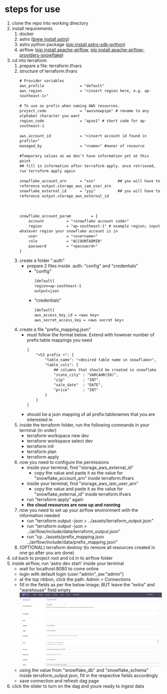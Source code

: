 # steps for use

1. clone the repo into working directory
2. install requirements
   1. docker
   2. astro ([brew install astro](https://docs.astronomer.io/astro/cli/overview))
   3. astro python package ([pip install astro-sdk-python](https://pypi.org/project/astro-sdk-python/))
   4. airflow ([pip install apache-airflow](https://airflow.apache.org/docs/apache-airflow/stable/installation/installing-from-pypi.html), [pip install apache-airflow-providers-snowflake](https://airflow.apache.org/docs/apache-airflow-providers-snowflake/stable/index.html))
3. cd into terraform 
   1. prepare a file: terraform.tfvars
   2. structure of terraform.tfvars
        ```
        # Provider variables
        aws_profile                = "default" 
        aws_region                 = "<insert region here, e.g. ap-southeast-1>" 

        # To use as prefix when naming AWS resources. 
        project_code               = "awssnowpipe" # rename to any alphabet character you want
        region_code                = "apse1" # short code for ap-southeast-1

        aws_account_id             = "<insert account id found in profile>"
        managed_by                 = "<name>" #owner of resource

        #Temporary values as we don't have information yet at this point
        ## fill in information after terraform apply. once retrieved, run terraform apply again

        snowflake_account_arn      = "xxx"          ## you will have to reference output.storage_aws_iam_user_arn
        snowflake_external_id      = "yyy"          ## you will have to reference output.storage_aws_external_id



        snowflake_account_param         = {
            account          = "<snowflake account code>"
            region           = "ap-southeast-1" # example region; input whatever region your snowflake account is in
            user             = "<username>"
            role             = "ACCOUNTADMIN"
            password         = "<password>"
        }
        ```
   3. create a folder ".auth"
      - prepare 2 files inside .auth: "config" and "credentials"
        - "config"
            ``` 
            [default]
            region=ap-southeast-1
            output=json
            ```
        - "credentials"
            ``` 
            [default] 
            aws_access_key_id = <aws key>
            aws_secret_access_key = <aws secret key>
            ```
   4. create a file "prefix_mapping.json"
      - must follow the format below. Extend with however number of prefix:table mappings you need
        ```
        {
            "<S3 prefix >": {
                "table_name": "<desired table name in snowflake>",
                "table_cols": {
                    ## columns that should be created in snowflake  
                    "state_city" : "VARCAHR(50)",
                    "zip"        : "INT",
                    "sale_date"  : "DATE",
                    "price"      : "INT"
                }
            }
        }
        ```
      - should be a json mapping of all prefix:tablenames that you are interested in
   5. inside the terraform folder, run the following commands in your terminal (in order)
      - terraform workspace new dev
      - terraform workspace select dev
      - terraform init
      - terraform plan
      - terraform apply
   6. now you need to configure the permissions
      - inside your terminal, find "storage_aws_external_id"
        - copy the value and paste it as the value for "snowflake_account_arn" inside terraform.tfvars
      - inside your terminal, find "storage_aws_iam_user_arn"
        - copy the value and paste it as the value for "snowflake_external_id" inside terraform.tfvars
      - run "terraform apply" again
      - **the cloud resources are now up and running**
   7. now you need to set up your airflow environment with the information needed
      - run "terraform output -json > ../assets/terraform_output.json"
      - run "terraform output -json > ../airflow/include/data/terraform_output.json"
      - run "cp ../assets/prefix_mapping.json ../airflow/include/data/prefix_mapping.json"
   8. (OPTIONAL) terraform destroy (to remove all resources created in one go after you are done)
4. cd back to project root and cd in to airflow folder
5. inside airflow, run 'astro dev start' inside your terminal
   - wait for localhost:8080 to come online
   - login with default login (user:"admin", pw:"admin")
   - at the top ribbon, click the path: Admin > Connections
   - fill in the fields as per the below image; BUT leave the "extra" and "warehouse" field empty
    ![Archticture](https://github.com/nmywrld/analytics-snowflakeS3v2/blob/main/assets/snowflake_connection.png)
   - using the value from "snowflake_db" and "snowflake_schema" inside terraform_output.json, fill in the respective fields accordingly
   - save connection and refresh dag page 
6. click the slider to turn on the dag and youre ready to ingest data 


